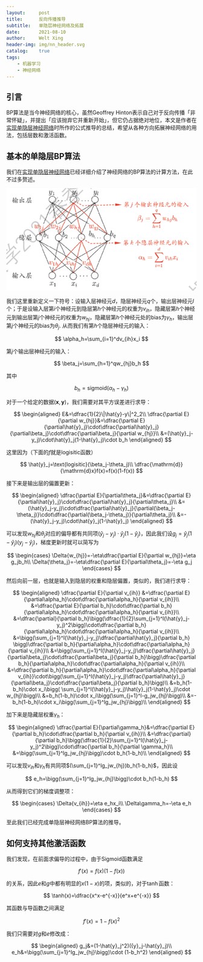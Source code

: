 ```yaml
---
layout:     post
title:      反向传播推导
subtitle:   单隐层神经网络及拓展
date:       2021-08-10
author:     Welt Xing
header-img: img/nn_header.svg
catalog:    true
tags:
    - 机器学习
    - 神经网络
---
```


## 引言

$\text{BP}$算法是当今神经网络的核心，虽然Geoffrey Hinton表示自己对于反向传播「非常怀疑」，并提出「应该抛弃它并重新开始」，但它仍占据绝对地位，本文是作者在[实现单隐层神经网络](https://welts.xyz/2021/05/06/nn/)时所作的公式推导的总结，希望从各种方向拓展神经网络的用法，包括层数和激活函数。

## 基本的单隐层BP算法

我们在[实现单隐层神经网络](https://welts.xyz/2021/05/06/nn/)已经详细介绍了神经网络的BP算法的计算方法，在此不过多赘述。

![img](/img/mlnn.png)

我们这里重新定义一下符号：设输入层神经元$d$，隐层神经元$q$个，输出层神经元$l$个；于是设输入层第$i$个神经元到隐层第$h$个神经元的权重为$v_{ih}$，隐藏层第$h$个神经元到输出层第$j$个神经元的权重为$w_{hj}$，隐藏层第$h$个神经元处的$\text{bias}$为$\gamma_h$，输出层第$j$个神经元的$\text{bias}$为$\theta_j$. 从而我们有第$h$个隐层神经元的输入：

$$
\alpha_h=\sum_{i=1}^dv_{ih}x_i
$$

第$j$个输出层神经元的输入：

$$
\beta_j=\sum_{h=1}^qw_{hj}b_h
$$

其中

$$
b_h=\text{sigmoid}(\alpha_h-\gamma_h)
$$

对于一个给定的数据$(\pmb x,\pmb y)$，我们需要对其平方误差进行求导：

$$
\begin{aligned}
E&=\dfrac{1}{2}\|\hat{y}-y\|^2_2\\
\dfrac{\partial E}{\partial w_{hj}}&=\dfrac{\partial E}{\partial\hat{y}_j}\cdot\dfrac{\partial\hat{y}_j}{\partial\beta_j}\cdot\dfrac{\partial\beta_j}{\partial w_{hj}}\\
&=(\hat{y}_j-y_j)\cdot\hat{y}_j(1-\hat{y}_j)\cdot b_h
\end{aligned}
$$

这里因为（下面的$f$就是$\text{logisitic}$函数）

$$
\hat{y}_j=\text{logisitic}(\beta_j-\theta_j)\\
\dfrac{\mathrm{d}}{\mathrm{d}x}f(x)=f(x)(1-f(x))
$$

接下来是输出层的偏置更新：

$$
\begin{aligned}
\dfrac{\partial E}{\partial\theta_j}&=\dfrac{\partial E}{\partial\hat{y}_j}\cdot\dfrac{\partial\hat{y}_j}{\partial\theta_j}\\
&=(\hat{y}_j-y_j)\cdot\dfrac{\partial\hat{y}_j}{\partial(\beta_j-\theta_j)}\cdot\dfrac{\partial(\beta_j-\theta_j)}{\partial\theta_j}\\
&=-(\hat{y}_j-y_j)\cdot\hat{y}_j(1-\hat{y}_j)
\end{aligned}
$$

可以发现$w_{hj}$和$\theta_j$对应的偏导都有共同项$(\hat{y}_j-y_j)\cdot\hat{y}_j(1-\hat{y}_j)$，因此我们设$g_j=\hat{y}_j(1-\hat{y}_j)({y}_j-\hat{y}_j)$，梯度更新时就可以简写为

$$
\begin{cases}
\Delta{w_{hj}}=-\eta\dfrac{\partial E}{\partial w_{hj}}=\eta g_jb_h\\
\Delta{\theta_j}=-\eta\dfrac{\partial E}{\partial\theta_j}=-\eta g_j
\end{cases}
$$

然后向前一层，也就是输入到隐层的权重和隐层偏置，类似的，我们进行求导：

$$
\begin{aligned}
\dfrac{\partial E}{\partial v_{ih}}
&=\dfrac{\partial E}{\partial\alpha_h}\cdot\dfrac{\partial\alpha_h}{\partial v_{ih}}\\
&=\dfrac{\partial E}{\partial b_h}\cdot\dfrac{\partial b_h}{\partial\alpha_h}\cdot\dfrac{\partial\alpha_h}{\partial v_{ih}}\\
&=\dfrac{\partial}{\partial b_h}\bigg(\dfrac{1}{2}\sum_{j=1}^l(\hat{y}_j-y_j)^2\bigg)\cdot\dfrac{\partial b_h}{\partial\alpha_h}\cdot\dfrac{\partial\alpha_h}{\partial v_{ih}}\\
&=\bigg(\sum_{j=1}^l(\hat{y}_j-y_j)\dfrac{\partial\hat{y}_j}{\partial b_h} \bigg)\dfrac{\partial b_h}{\partial\alpha_h}\cdot\dfrac{\partial\alpha_h}{\partial v_{ih}}\\
&=\bigg(\sum_{j=1}^l(\hat{y}_j-y_j)\dfrac{\partial\hat{y}_j}{\partial\beta_j}\cdot\dfrac{\partial\beta_j}{\partial b_h}\bigg)\dfrac{\partial b_h}{\partial\alpha_h}\cdot\dfrac{\partial\alpha_h}{\partial v_{ih}}\\
&=\dfrac{\partial b_h}{\partial\alpha_h}\cdot\dfrac{\partial\alpha_h}{\partial v_{ih}}\cdot\bigg(\sum_{j=1}^l(\hat{y}_j-y_j)\dfrac{\partial\hat{y}_j}{\partial\beta_j}\cdot\dfrac{\partial\beta_j}{\partial b_h}\bigg)\\
&=b_h(1-b_h)\cdot x_i\bigg( \sum_{j=1}^l(\hat{y}_j-y_j)\hat{y}_j(1-\hat{y}_j)\cdot w_{hj}\bigg)\\
&=b_h(1-b_h)\cdot x_i\bigg(\sum_{j=1}^l-g_jw_{hj}\bigg)\\
&=-b_h(1-b_h)\cdot x_i\bigg(\sum_{j=1}^lg_jw_{hj}\bigg)\\
\end{aligned}
$$

加下来是隐藏层权重$\gamma_h$：

$$
\begin{aligned}
\dfrac{\partial E}{\partial\gamma_h}&=\dfrac{\partial E}{\partial b_h}\cdot\dfrac{\partial b_h}{\partial v_{ih}}\\
&=\dfrac{\partial}{\partial b_h}\bigg(\dfrac{1}{2}\sum_{j=1}^l(\hat{y}_j-y_j)^2\bigg)\cdot\dfrac{\partial b_h}{\partial \gamma_h}\\
&=\bigg(\sum_{j=1}^lg_jw_{hj}\bigg)\cdot b_h(1-b_h)\\
\end{aligned}
$$

可以发现$v_{ih}$和$\gamma_{h}$有共同项$(\sum_{j=1}^lg_jw_{hj})b_h(1-b_h)$，因此设

$$
e_h=\bigg(\sum_{j=1}^lg_jw_{hj}\bigg)\cdot b_h(1-b_h)
$$

从而得到它们的梯度调整项：

$$
\begin{cases}
\Delta{v_{ih}}=\eta e_hx_i\\
\Delta\gamma_h=-\eta e_h
\end{cases}
$$

至此我们已经完成单隐层神经网络BP算法的推导。

## 如何支持其他激活函数

我们发现，在前面求偏导的过程中，由于Sigmoid函数满足

$$
f'(x)=f(x)(1-f(x))
$$

的关系，因此$e$和$g$中都有明显的$x(1-x)$的项，类似的，对于$\tanh$函数：

$$
\tanh(x)=\dfrac{x^x-e^{-x}}{e^x+e^{-x}}
$$

其函数与导函数之间满足

$$
f'(x)=1-f(x)^2
$$

我们只需要对$g$和$e$修改成：

$$
\begin{aligned}
g_j&=(1-\hat{y}_j^2)({y}_j-\hat{y}_j)\\
e_h&=\bigg(\sum_{j=1}^lg_jw_{hj}\bigg)\cdot (1-b_h^2)
\end{aligned}
$$
